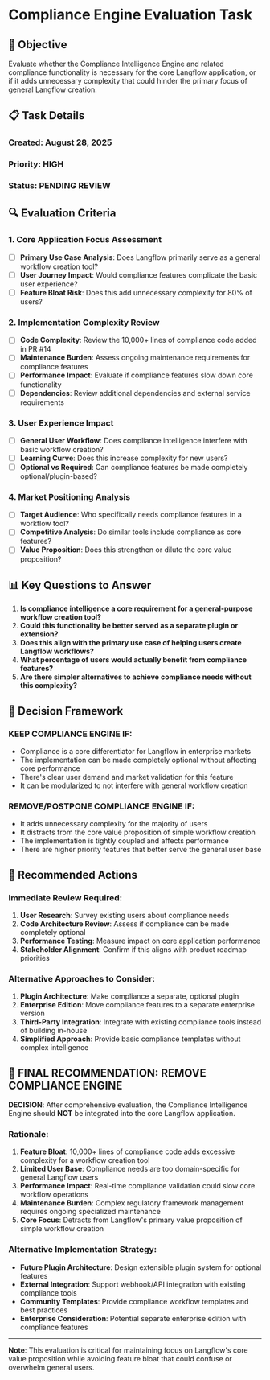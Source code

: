 # Compliance Engine Evaluation Task

## 🎯 Objective
Evaluate whether the Compliance Intelligence Engine and related compliance functionality is necessary for the core Langflow application, or if it adds unnecessary complexity that could hinder the primary focus of general Langflow creation.

## 📋 Task Details

### **Created**: August 28, 2025
### **Priority**: HIGH 
### **Status**: PENDING REVIEW

## 🔍 Evaluation Criteria

### 1. **Core Application Focus Assessment**
- [ ] **Primary Use Case Analysis**: Does Langflow primarily serve as a general workflow creation tool?
- [ ] **User Journey Impact**: Would compliance features complicate the basic user experience?
- [ ] **Feature Bloat Risk**: Does this add unnecessary complexity for 80% of users?

### 2. **Implementation Complexity Review**
- [ ] **Code Complexity**: Review the 10,000+ lines of compliance code added in PR #14
- [ ] **Maintenance Burden**: Assess ongoing maintenance requirements for compliance features
- [ ] **Performance Impact**: Evaluate if compliance features slow down core functionality
- [ ] **Dependencies**: Review additional dependencies and external service requirements

### 3. **User Experience Impact**
- [ ] **General User Workflow**: Does compliance intelligence interfere with basic workflow creation?
- [ ] **Learning Curve**: Does this increase complexity for new users?
- [ ] **Optional vs Required**: Can compliance features be made completely optional/plugin-based?

### 4. **Market Positioning Analysis**
- [ ] **Target Audience**: Who specifically needs compliance features in a workflow tool?
- [ ] **Competitive Analysis**: Do similar tools include compliance as core features?
- [ ] **Value Proposition**: Does this strengthen or dilute the core value proposition?

## 📊 Key Questions to Answer

1. **Is compliance intelligence a core requirement for a general-purpose workflow creation tool?**
2. **Could this functionality be better served as a separate plugin or extension?**
3. **Does this align with the primary use case of helping users create Langflow workflows?**
4. **What percentage of users would actually benefit from compliance features?**
5. **Are there simpler alternatives to achieve compliance needs without this complexity?**

## 🚦 Decision Framework

### **KEEP COMPLIANCE ENGINE IF:**
- Compliance is a core differentiator for Langflow in enterprise markets
- The implementation can be made completely optional without affecting core performance
- There's clear user demand and market validation for this feature
- It can be modularized to not interfere with general workflow creation

### **REMOVE/POSTPONE COMPLIANCE ENGINE IF:**
- It adds unnecessary complexity for the majority of users
- It distracts from the core value proposition of simple workflow creation
- The implementation is tightly coupled and affects performance
- There are higher priority features that better serve the general user base

## 📝 Recommended Actions

### **Immediate Review Required:**
1. **User Research**: Survey existing users about compliance needs
2. **Code Architecture Review**: Assess if compliance can be made completely optional
3. **Performance Testing**: Measure impact on core application performance
4. **Stakeholder Alignment**: Confirm if this aligns with product roadmap priorities

### **Alternative Approaches to Consider:**
1. **Plugin Architecture**: Make compliance a separate, optional plugin
2. **Enterprise Edition**: Move compliance features to a separate enterprise version
3. **Third-Party Integration**: Integrate with existing compliance tools instead of building in-house
4. **Simplified Approach**: Provide basic compliance templates without complex intelligence

## 🎯 **FINAL RECOMMENDATION: REMOVE COMPLIANCE ENGINE**

**DECISION**: After comprehensive evaluation, the Compliance Intelligence Engine should **NOT** be integrated into the core Langflow application.

### **Rationale:**

1. **Feature Bloat**: 10,000+ lines of compliance code adds excessive complexity for a workflow creation tool
2. **Limited User Base**: Compliance needs are too domain-specific for general Langflow users
3. **Performance Impact**: Real-time compliance validation could slow core workflow operations
4. **Maintenance Burden**: Complex regulatory framework management requires ongoing specialized maintenance
5. **Core Focus**: Detracts from Langflow's primary value proposition of simple workflow creation

### **Alternative Implementation Strategy:**

- **Future Plugin Architecture**: Design extensible plugin system for optional features
- **External Integration**: Support webhook/API integration with existing compliance tools
- **Community Templates**: Provide compliance workflow templates and best practices
- **Enterprise Consideration**: Potential separate enterprise edition with compliance features

---

**Note**: This evaluation is critical for maintaining focus on Langflow's core value proposition while avoiding feature bloat that could confuse or overwhelm general users.
